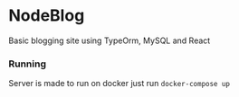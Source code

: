 # NodeBlog
Basic blogging site using TypeOrm, MySQL and React

### Running
Server is made to run on docker just run `docker-compose up`
